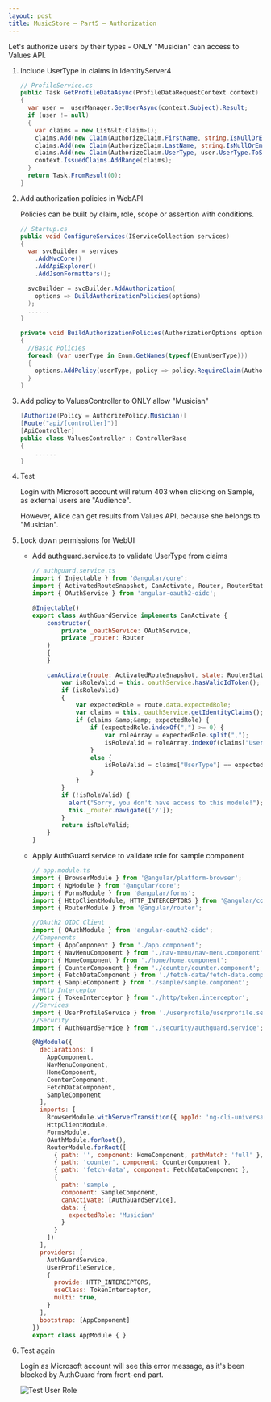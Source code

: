 ```yaml
---
layout: post
title: MusicStore – Part5 – Authorization
---
```


Let's authorize users by their types - ONLY "Musician" can access to Values API.

1. Include UserType in claims in IdentityServer4

    ```csharp
    // ProfileService.cs
    public Task GetProfileDataAsync(ProfileDataRequestContext context)
    {
      var user = _userManager.GetUserAsync(context.Subject).Result;
      if (user != null)
      {
        var claims = new List&lt;Claim>();
        claims.Add(new Claim(AuthorizeClaim.FirstName, string.IsNullOrEmpty(user.FirstName) ? string.Empty : user.FirstName));
        claims.Add(new Claim(AuthorizeClaim.LastName, string.IsNullOrEmpty(user.LastName) ? string.Empty : user.LastName));
        claims.Add(new Claim(AuthorizeClaim.UserType, user.UserType.ToString()));
        context.IssuedClaims.AddRange(claims);
      }
      return Task.FromResult(0);
    }
    ```

2. Add authorization policies in WebAPI

    Policies can be built by claim, role, scope or assertion with conditions.
    ```csharp
    // Startup.cs
    public void ConfigureServices(IServiceCollection services)
    {
      var svcBuilder = services
        .AddMvcCore()
        .AddApiExplorer()
        .AddJsonFormatters();

      svcBuilder = svcBuilder.AddAuthorization(
        options => BuildAuthorizationPolicies(options)
      );
      ......
    }

    private void BuildAuthorizationPolicies(AuthorizationOptions options)
    {
      //Basic Policies
      foreach (var userType in Enum.GetNames(typeof(EnumUserType)))
      {
        options.AddPolicy(userType, policy => policy.RequireClaim(AuthorizeClaim.UserType, userType));
      }
    }
    ```

3. Add policy to ValuesController to ONLY allow "Musician"

    ```csharp
    [Authorize(Policy = AuthorizePolicy.Musician)]
    [Route("api/[controller]")]
    [ApiController]
    public class ValuesController : ControllerBase
    {
        ......
    }
    ```

4. Test

    Login with Microsoft account will return 403 when clicking on Sample, as external users are "Audience".

    However, Alice can get results from Values API, because she belongs to "Musician".

5. Lock down permissions for WebUI

    * Add authguard.service.ts to validate UserType from claims

        ```js
        // authguard.service.ts
        import { Injectable } from '@angular/core';
        import { ActivatedRouteSnapshot, CanActivate, Router, RouterStateSnapshot } from '@angular/router';
        import { OAuthService } from 'angular-oauth2-oidc';

        @Injectable()
        export class AuthGuardService implements CanActivate {
            constructor(
                private _oauthService: OAuthService,
                private _router: Router
            )
            {
            }

            canActivate(route: ActivatedRouteSnapshot, state: RouterStateSnapshot): boolean {
                var isRoleValid = this._oauthService.hasValidIdToken();
                if (isRoleValid)
                {
                    var expectedRole = route.data.expectedRole;
                    var claims = this._oauthService.getIdentityClaims();
                    if (claims &amp;&amp; expectedRole) {
                        if (expectedRole.indexOf(",") >= 0) {
                            var roleArray = expectedRole.split(",");
                            isRoleValid = roleArray.indexOf(claims["UserType"]) >= 0
                        }
                        else {
                            isRoleValid = claims["UserType"] == expectedRole;
                        }
                    }
                }
                if (!isRoleValid) {
                  alert("Sorry, you don't have access to this module!");
                  this._router.navigate(['/']);
                }
                return isRoleValid;
            }
        }
        ```

    * Apply AuthGuard service to validate role for sample component
        
        ```js
        // app.module.ts
        import { BrowserModule } from '@angular/platform-browser';
        import { NgModule } from '@angular/core';
        import { FormsModule } from '@angular/forms';
        import { HttpClientModule, HTTP_INTERCEPTORS } from '@angular/common/http';
        import { RouterModule } from '@angular/router';

        //OAuth2 OIDC Client
        import { OAuthModule } from 'angular-oauth2-oidc';
        //Components
        import { AppComponent } from './app.component';
        import { NavMenuComponent } from './nav-menu/nav-menu.component';
        import { HomeComponent } from './home/home.component';
        import { CounterComponent } from './counter/counter.component';
        import { FetchDataComponent } from './fetch-data/fetch-data.component';
        import { SampleComponent } from './sample/sample.component';
        //Http Interceptor
        import { TokenInterceptor } from './http/token.interceptor';
        //Services
        import { UserProfileService } from './userprofile/userprofile.service';
        //Security
        import { AuthGuardService } from './security/authguard.service';

        @NgModule({
          declarations: [
            AppComponent,
            NavMenuComponent,
            HomeComponent,
            CounterComponent,
            FetchDataComponent,
            SampleComponent
          ],
          imports: [
            BrowserModule.withServerTransition({ appId: 'ng-cli-universal' }),
            HttpClientModule,
            FormsModule,
            OAuthModule.forRoot(),
            RouterModule.forRoot([
              { path: '', component: HomeComponent, pathMatch: 'full' },
              { path: 'counter', component: CounterComponent },
              { path: 'fetch-data', component: FetchDataComponent },
              {
                path: 'sample',
                component: SampleComponent,
                canActivate: [AuthGuardService],
                data: {
                  expectedRole: 'Musician'
                }
              }
            ])
          ],
          providers: [
            AuthGuardService,
            UserProfileService,
            {
              provide: HTTP_INTERCEPTORS,
              useClass: TokenInterceptor,
              multi: true,
            }
          ],
          bootstrap: [AppComponent]
        })
        export class AppModule { }
        ```

6. Test again

    Login as Microsoft account will see this error message, as it's been blocked by AuthGuard from front-end part.

    <img src='{{ "/public/assets/img/musicstore_test_role.png" | relative_url }}' alt="Test User Role" />